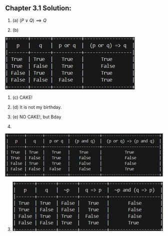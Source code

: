 ## Chapter 3.1 Solution:

1. (a) $(P \lor Q)\implies Q$

1. (b) 

![alt text](image-5.png)

1. (c) CAKE!

1. (d) It is not my birthday.

1. (e) NO CAKE!, but Bday

2. 

![alt text](image-6.png)

3. ![alt text](image-7.png)